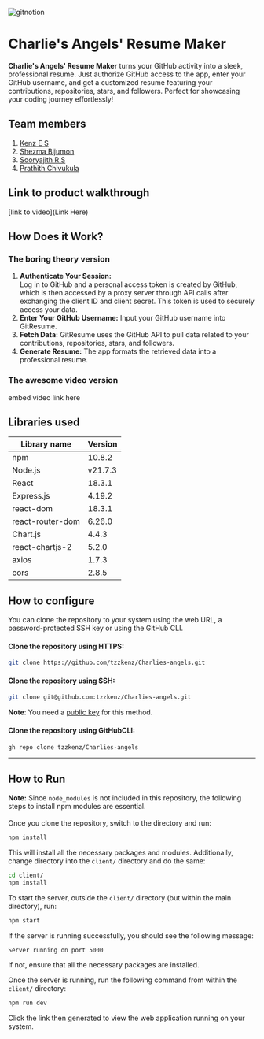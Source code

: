 
![gitnotion](https://github.com/user-attachments/assets/079fdd2e-ba20-4a5b-9801-58448e81d8b9)




# Charlie's Angels' Resume Maker
**Charlie's Angels' Resume Maker** turns your GitHub activity into a sleek, professional resume. Just authorize GitHub access to the app, enter your GitHub username, and get a customized resume featuring your contributions, repositories, stars, and followers. Perfect for showcasing your coding journey effortlessly!
## Team members
1. [Kenz E S](https://github.com/tzzkenz)
2. [Shezma Bijumon](https://github.com/shezmabijumon)
3. [Sooryajith R S](https://github.com/sooryajithrs)
4. [Prathith Chivukula](https://github.com/prethith)
## Link to product walkthrough
[link to video](Link Here)
## How Does it Work?
### The boring theory version
1. **Authenticate Your Session:**\
Log in to GitHub and a personal access token is created by GitHub, which is then accessed by a proxy server through API calls after exchanging the client ID and client secret. This token is used to securely access your data. 
2. **Enter Your GitHub Username:** Input your GitHub username into GitResume.
3. **Fetch Data:** GitResume uses the GitHub API to pull data related to your contributions, repositories, stars, and followers.
4. **Generate Resume:** The app formats the retrieved data into a professional resume.
### The awesome video version
embed video link here
## Libraries used
| Library name    | Version |
| -------- | ------- |
| npm  | 10.8.2    |
| Node.js | v21.7.3     |
| React    | 18.3.1    |
| Express.js | 4.19.2 | 
| react-dom | 18.3.1 | 
| react-router-dom | 6.26.0 | 
| Chart.js | 4.4.3 | 
| react-chartjs-2 | 5.2.0 | 
| axios | 1.7.3 | 
| cors | 2.8.5 | 

## How to configure
You can clone the repository to your system using the web URL, a password-protected SSH key or using the GitHub CLI. 

#### Clone the repository using HTTPS: 
```bash
git clone https://github.com/tzzkenz/Charlies-angels.git
```
#### Clone the repository using SSH: 
```bash
git clone git@github.com:tzzkenz/Charlies-angels.git
```
**Note**: You need a [public key](https://github.com/settings/ssh/new) for this method. 

#### Clone the repository using GitHubCLI: 
```bash
gh repo clone tzzkenz/Charlies-angels
```
---
## How to Run
**Note:** Since `node_modules` is not included in this repository, the following steps to install npm modules are essential.  
<br>
Once you clone the repository, switch to the directory and run: 
```bash
npm install
```
This will install all the necessary packages and modules. Additionally, change directory into the `client/` directory and do the same:
```bash
cd client/
npm install
```
To start the server, outside the `client/` directory (but within the main directory), run: 
```bash
npm start
```
If the server is running successfully, you should see the following message: 
```
Server running on port 5000
```
If not, ensure that all the necessary packages are installed. 

Once the server is running, run the following command from within the `client/` directory: 
```bash
npm run dev
```
Click the link then generated to view the web application running on your system. 
